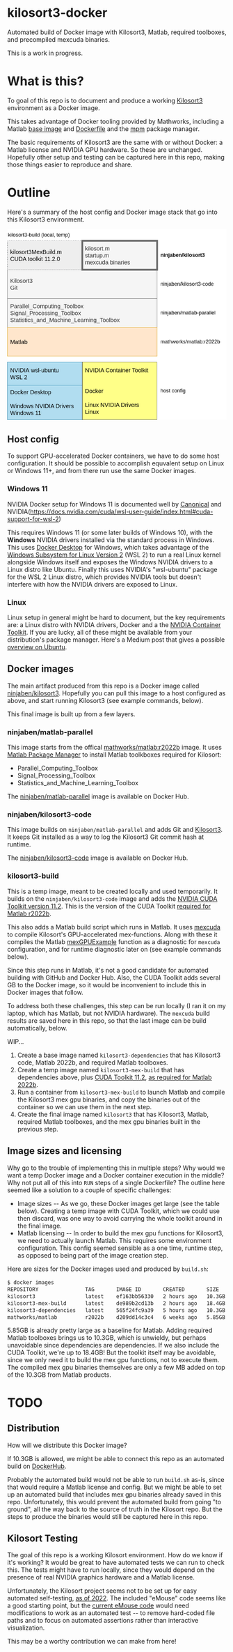 # kilosort3-docker
Automated build of Docker image with Kilosort3, Matlab, required toolboxes, and precompiled mexcuda binaries.

This is a work in progress.

# What is this?
To goal of this repo is to document and produce a working [Kilosort3](https://github.com/MouseLand/Kilosort) environment as a Docker image.

This takes advantage of Docker tooling provided by Mathworks, including a Matlab [base image](https://hub.docker.com/r/mathworks/matlab) and [Dockerfile](https://github.com/mathworks-ref-arch/matlab-dockerfile/blob/main/Dockerfile) and the [mpm](https://github.com/mathworks-ref-arch/matlab-dockerfile/blob/main/MPM.md) package manager.

The basic requirements of Kilosort3 are the same with or without Docker: a Matlab license and NVIDIA GPU hardware.  So these are unchanged.  Hopefully other setup and testing can be captured here in this repo, making those things easier to reproduce and share. 

# Outline
Here's a summary of the host config and Docker image stack that go into this Kilosort3 environment.

![Kilosort3 Docker environment includes Docker image layers and host config.](kilosort3-docker.png)

## Host config
To support GPU-accelerated Docker containers, we have to do some host configuration.  It should be possible to accomplish equvalent setup on Linux or Windows 11+, and from there run use the same Docker images.

### Windows 11
NVIDIA Docker setup for Windows 11 is documented well by [Canonical](https://ubuntu.com/tutorials/enabling-gpu-acceleration-on-ubuntu-on-wsl2-with-the-nvidia-cuda-platform#3-install-nvidia-cuda-on-ubuntu) and NVIDIA(https://docs.nvidia.com/cuda/wsl-user-guide/index.html#cuda-support-for-wsl-2)

This requires Windows 11 (or some later builds of Windows 10), with the **Windows** NVIDIA drivers installed via the standard process in Windows.  This uses [Docker Desktop](https://docs.docker.com/desktop/install/windows-install/) for Windows, which takes advantage of the [Windows Subsystem for Linux Version 2](https://learn.microsoft.com/en-us/windows/wsl/install) (WSL 2) to run a real Linux kernel alongside Windows itself and exposes the Windows NVIDIA drivers to a Linux distro like Ubuntu.  Finally this uses NVIDIA's "wsl-ubuntu" package for the WSL 2 Linux distro, which provides NVIDIA tools but doesn't interfere with how the NVIDIA drivers are exposed to Linux.

### Linux
Linux setup in general might be hard to document, but the key requirements are: a Linux distro with NVIDIA drivers, Docker and a the [NVIDIA Container Toolkit](https://docs.nvidia.com/datacenter/cloud-native/container-toolkit/install-guide.html).  If you are lucky, all of these might be available from your distribution's package manager.  Here's a Medium post that gives a possible [overview on Ubuntu](https://towardsdatascience.com/how-to-properly-use-the-gpu-within-a-docker-container-4c699c78c6d1).

## Docker images
The main artifact produced from this repo is a Docker image called [ninjaben/kilosort3](https://hub.docker.com/repository/docker/ninjaben/kilosort3/general).  Hopefully you can pull this image to a host configured as above, and start running Kilosort3 (see example commands, below).

This final image is built up from a few layers.

### ninjaben/matlab-parallel
This image starts from the offical [mathworks/matlab:r2022b](https://hub.docker.com/layers/mathworks/matlab/r2022b/images/sha256-57ca75286d78269ccbec9da5de91bf223e0e3221387ad4cff23f9c9f1e054caa?context=explore) image.  It uses [Matlab Package Manager](https://github.com/mathworks-ref-arch/matlab-dockerfile/blob/main/MPM.md) to install Matlab toolkboxes required for Kilosort:

 - Parallel_Computing_Toolbox
 - Signal_Processing_Toolbox
 - Statistics_and_Machine_Learning_Toolbox

The [ninjaben/matlab-parallel](https://hub.docker.com/repository/docker/ninjaben/matlab-parallel/general) image is available on Docker Hub.

### ninjaben/kilosort3-code
This image builds on `ninjaben/matlab-parallel` and adds Git and [Kilosort3](https://github.com/MouseLand/Kilosort).  It keeps Git installed as a way to log the Kilosort3 Git commit hash at runtime.

The [ninjaben/kilosort3-code](https://hub.docker.com/repository/docker/ninjaben/kilosort3-code/general) image is available on Docker Hub.

### kilosort3-build
This is a temp image, meant to be created locally and used temporarily.  It builds on the `ninjaben/kilosort3-code` image and adds the [NVIDIA CUDA Toolkit version 11.2](https://developer.nvidia.com/cuda-11.2.0-download-archive?).  This is the version of the CUDA Toolkit [required for Matlab r2022b](https://www.mathworks.com/help/parallel-computing/run-cuda-or-ptx-code-on-gpu.html#mw_20acaa78-994d-4695-ab4b-bca1cfc3dbac).

This also adds a Matlab build script which runs in Matlab.  It uses [mexcuda](https://www.mathworks.com/help/parallel-computing/mexcuda.html) to compile Kilosort's GPU-accelerated mex-functions.  Along with these it compiles the Matlab [mexGPUExample](https://www.mathworks.com/help/parallel-computing/run-mex-functions-containing-cuda-code.html;jsessionid=e95d76741f7a523fe248a3c99320) function as a diagnostic for `mexcuda` configuration, and for runtime diagnostic later on (see example commands below).

Since this step runs in Matlab, it's not a good candidate for automated building with GitHub and Docker Hub.  Also, the CUDA Toolkit adds several GB to the Docker image, so it would be inconvenient to include this in Docker images that follow.

To address both these challenges, this step can be run locally (I ran it on my laptop, which has Matlab, but not NVIDIA hardware).  The `mexcuda` build results are saved here in this repo, so that the last image can be build automatically, below.

WIP...

 1. Create a base image named `kilosort3-dependencies` that has Kilosort3 code, Matlab 2022b, and required Matlab toolboxes.
 2. Create a temp image named `kilosort3-mex-build` that has dependencies above, plus [CUDA Toolkit 11.2](https://developer.nvidia.com/cuda-11.2.0-download-archive?target_os=Linux&target_arch=x86_64&target_distro=Ubuntu&target_version=2004&target_type=runfilelocal), [as required for Matlab 2022b](https://www.mathworks.com/help/parallel-computing/run-cuda-or-ptx-code-on-gpu.html#mw_20acaa78-994d-4695-ab4b-bca1cfc3dbac).
 3. Run a container from `kilosort3-mex-build` to launch Matlab and compile the Kilosort3 mex gpu binaries, and copy the binaries out of the container so we can use them in the next step.
 4. Create the final image named `kilosort3` that has Kilosort3, Matlab, required Matlab toolboxes, and the mex gpu binaries built in the previous step.

## Image sizes and licensing
Why go to the trouble of implementing this in multiple steps?  Why would we want a temp Docker image and a Docker container execution in the middle?  Why not put all of this into `RUN` steps of a single Dockerfile?  The outline here seemed like a solution to a couple of specific challenges:

 - Image sizes -- As we go, these Docker images get large (see the table below).  Creating a temp image with CUDA Toolkit, which we could use then discard, was one way to avoid carrying the whole toolkit around in the final image.
 - Matlab licensing -- In order to build the mex gpu functions for Kilosort3, we need to actually launch Matlab.  This requires some environment configuration.  This config seemed sensible as a one time, runtime step, as opposed to being part of the image creation step.

Here are sizes for the Docker images used and produced by `build.sh`:

```
$ docker images
REPOSITORY               TAG       IMAGE ID       CREATED       SIZE
kilosort3                latest    ef163bb56330   2 hours ago   10.3GB
kilosort3-mex-build      latest    de989b2cd13b   2 hours ago   18.4GB
kilosort3-dependencies   latest    565f24fc9a39   5 hours ago   10.3GB
mathworks/matlab         r2022b    d209dd14c3c4   6 weeks ago   5.85GB
```

5.85GB is already pretty large as a baseline for Matlab.  Adding required Matlab toolboxes brings us to 10.3GB, which is unwieldy, but perhaps unavoidable since dependencies are dependencies.  If we also include the CUDA Toolkit, we're up to 18.4GB!  But the toolkit itself may be avoidable, since we only need it to build the mex gpu functions, not to execute them.  The compiled mex gpu binaries themselves are only a few MB added on top of the 10.3GB from Matlab products.

# TODO

## Distribution
How will we distribute this Docker image?

If 10.3GB is allowed, we might be able to connect this repo as an automated build on [DockerHub](https://hub.docker.com/).

Probably the automated build would not be able to run `build.sh` as-is, since that would require a Matlab license and config.  But we might be able to set up an automated build that includes mex gpu binaries already saved in this repo.  Unfortunately, this would prevent the automated build from going "to ground", all the way back to the source of truth in the Kilosort repo.  But the steps to produce the binaries would still be captured here in this repo.

## Kilosort Testing
The goal of this repo is a working Kilosort environment.  How do we know if it's working?  It would be great to have automated tests we can run to check this.  The tests might have to run locally, since they would depend on the presence of real NVIDIA graphics hardware and a Matlab license.

Unfortunately, the Kilosort project seems not to be set up for easy automated self-testing, [as of 2022](https://github.com/MouseLand/Kilosort/issues/476).  The included "eMouse" code seems like a good starting point, but the [current eMouse code](https://github.com/MouseLand/Kilosort/blob/main/eMouse_drift/main_eMouse_drift.m) would need modifications to work as an automated test -- to remove hard-coded file paths and to focus on automated assertions rather than interactive visualization.

This may be a worthy contribution we can make from here!
